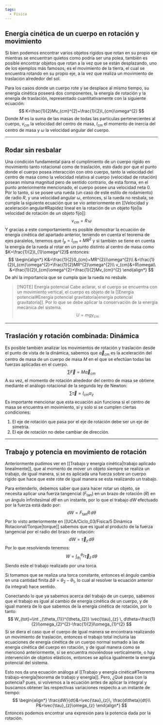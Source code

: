 ```yaml
---
tags:
  - Física
---
```

## Energía cinética de un cuerpo en rotación y movimiento

Si bien podemos encontrar varios objetos rígidos que rotan en su propio eje mientras se encuentran quietos como podría ser una polea, también es posible encontrar objetos que rotan a la vez que se están desplazando, uno de los ejemplos más famosos, es el movimiento de la tierra, el cual se encuentra rotando en su propio eje, a la vez que realiza un movimiento de traslación alrededor del sol.

Para los casos donde un cuerpo rote y se desplace al mismo tiempo, su energía cinética poseerá dos componentes, la energía de rotación y la energía de traslación, representado cuantitativamente con la siguiente ecuación:
$$
K=\frac{1}{2}Mv_{cm}^{2}+\frac{1}{2}I_{cm}\omega^{2}
$$
Donde $M$ es la suma de las masas de todas las partículas pertenecientes al cuerpo, $v_{cm}$ la velocidad del centro de masa, $I_{cm}$ el momento de inercia del centro de masa y $\omega$ la velocidad angular del cuerpo.

---

## Rodar sin resbalar

Una condición fundamental para el cumplimiento de un cuerpo rígido en movimiento tanto rotacional como de traslación, esto dado por que el punto donde el cuerpo posea interacción con otro cuerpo, tanto la velocidad del centro de masa como la velocidad relativa al cuerpo (velocidad de rotación) posean misma magnitud pero de sentido contrario, de esta forma, en el punto anteriormente mencionado, el cuerpo posee una velocidad neta 0. Por lo tanto, si se posee una rueda (un caso de este estilo de rodamiento) de radio $R$, y una velocidad angular $\omega$, entonces, si la rueda no resbala, se cumple la siguiente ecuación que se vio anteriormente en [[Velocidad y aceleración angular#Rapidez lineal en la rotación de un objeto fijo|la velocidad de rotación de un objeto fijo]]:
$$
v_{cm} = R\,\omega
$$
Y gracias a este comportamiento es posible demostrar la ecuación de energía cinética del apartado anterior, teniendo en cuenta el teorema de ejes paralelos, tenemos que $I_{p}=I_{cm}+MR^{2}$ y si también se tiene en cuenta la energía de la rueda al rotar en un punto distinto al centro de masa como $K=\frac{1}{2}I_{1}\omega^{2}$ entonces:
$$
\begin{align*}
K&=\frac{1}{2}(I_{cm}+MR^{2})\omega^{2}\\
&=\frac{1}{2}I_{cm}\omega^{2}+\frac{1}{2}MR^{2}\omega^{2}\\
v_{cm}&=R\omega\\
&=\frac{1}{2}I_{cm}\omega^{2}+\frac{1}{2}Mv_{cm}^{2}
\end{align*}
$$
De ahí la importancia que se cumpla que la rueda no resbale.


> [!NOTE] Energía potencial
> Cabe aclarar, si el cuerpo se encuentra con un movimiento vertical, el cuerpo es objeto de la [[Energía potencial#Energía potencial gravitatoria|energía potencial gravitatoria]]. Por lo que se debe aplicar la conservación de la energía mecánica del sistema.
> $$
U=mgy_{cm}
>$$
>

---
## Traslación y rotación combinada: Dinámica

Es posible también analizar los movimientos de rotación y traslación desde el punto de vista de la dinámica, sabemos que $\vec{a}_{cm}$ es la aceleración del centro de masa de un cuerpo de masa $M$ en el que se efectúan todas las fuerzas aplicadas en el cuerpo.
$$
\sum \vec{F}=M\vec{a}_{cm}
$$
A su vez, el momento de rotación alrededor del centro de masa se obtiene mediante el análogo rotacional de la segunda ley de Newton:
$$
\sum \vec{\tau}=I_{cm}\alpha_{z}
$$
Es importante mencionar que esta ecuación aún funciona si el centro de masa se encuentra en movimiento, si y solo si se cumplen ciertas condiciones:
1. El eje de rotación que pasa por el eje de rotación debe ser un eje de simetría.
2. El eje de rotación no debe cambiar de dirección.

---

## Trabajo y potencia en movimiento de rotación

Anteriormente pudimos ver en [[Trabajo y energía cinética|trabajo aplicado linealmente]], que al momento de mover un objeto siempre se realiza un trabajo, de igual manera, si se es aplicada una fuerza sobre un cuerpo rígido que hace que este rote de igual manera se esta realizando un trabajo.

Para entenderlo, debemos saber que para hacer rotar un objeto, se necesita aplicar una fuerza tangencial ($F_{\tan}$) en un brazo de rotación ($R$) en un ángulo infinitesimal $d\theta$ en un instante, por lo que el trabajo $dW$ efectuado por la fuerza está dado por:
$$
dW=F_{\tan }R\,d\theta
$$
Por lo visto anteriormente en [[UCA/Ciclo_03/Fisica/5 Dinámica Rotacional/Torque|torque]] sabemos que es igual al producto de la fuerza tangencial por el radio del brazo de rotación:
$$
dW=\vec{\tau}_{z}\,d\theta
$$
Por lo que resolviendo tenemos:
$$
W=\int _{\theta_{1}}^{\theta_{2}} \vec{\tau}_{z} \, d\theta 
$$
Siendo este el trabajo realizado por una torca.

Si tomamos que se realiza una torca constante, entonces el ángulo cambia en una cantidad finita $\Delta \theta=\theta_{2}-\theta_{1}$, lo cual al resolver la ecuación anterior (la integral) hace sentido.

Conectando lo que ya sabemos acerca del trabajo de un cuerpo, sabemos que el trabajo es igual al cambio de energía cinética de un cuerpo, y de igual manera de lo que sabemos de la energía cinética de rotación, por lo tanto:
$$
W_{tot}=\int _{\theta_{1}}^{\theta_{2}} \vec{\tau}_{z} \, d\theta=\frac{1}{2}I\omega_{2}^{2}-\frac{1}{2}I\omega_{1}^{2} 
$$
Si se diera el caso que el cuerpo de igual manera se encontrara realizando un movimiento de traslación, entonces el trabajo total incluiría las ecuaciones de energía cinética de un cuerpo normal sumado a las de energía cinética del cuerpo en rotación, y de igual manera como se mencionó anteriormente, si se encuentra moviéndose verticalmente, o hay intervención de objetos elásticos, entonces se aplica igualmente la energía potencial del sistema.

Esto nos da una ecuación análoga al [[Trabajo y energía cinética#Teorema trabajo-energía|teorema de trabajo y energía]]. Pero, ¿Qué pasa con la potencia? pues, si volvemos a la ecuación antes de aplicar la integral y buscamos obtener las respectivas variaciones respecto a un instante de tiempo:
$$
\begin{align*}
\frac{dW}{dt}&=\vec{\tau}_{z}\, \frac{d\theta}{dt}\\
P&=\vec{\tau}_{z}\omega_{z}
\end{align*}
$$
Entonces podemos encontrar una expresión para la potencia dada por la rotación.

